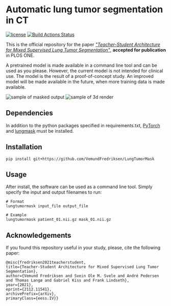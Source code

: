 # Automatic lung tumor segmentation in CT

[![license](https://img.shields.io/github/license/DAVFoundation/captain-n3m0.svg?style=flat-square)](https://github.com/DAVFoundation/captain-n3m0/blob/master/LICENSE)
[![Build Actions Status](https://github.com/VemundFredriksen/LungTumorMask/workflows/Build/badge.svg)](https://github.com/VemundFredriksen/LungTumorMask/actions)

This is the official repository for the paper [_"Teacher-Student Architecture for Mixed Supervised Lung Tumor Segmentation"_](https://arxiv.org/abs/2112.11541), **accepted for publication** in PLOS ONE.

A pretrained model is made available in a command line tool and can be used as you please. However, the current model is not intended for clinical use. The model is the result of a proof-of-concept study. An improved model will be made available in the future, when more training data is made available.

![sample of masked output](https://github.com/VemundFredriksen/LungTumorMask/releases/download/0.0.1/sample_images.png "Sample output of two different tumors")
![sample of 3d render](https://github.com/VemundFredriksen/LungTumorMask/releases/download/0.0.1/sample_renders.png "3D render of two masked outputs")

## Dependencies
In addition to the python packages specified in requirements.txt, [PyTorch](https://pytorch.org/get-started/locally/) and [lungmask](https://github.com/JoHof/lungmask) must be installed.

## Installation
```
pip install git+https://github.com/VemundFredriksen/LungTumorMask
```

## Usage
After install, the software can be used as a command line tool. Simply specify the input and output filenames to run:
```
# Format
lungtumormask input_file output_file

# Example
lungtumormask patient_01.nii.gz mask_01.nii.gz
```

## Acknowledgements
If you found this repository useful in your study, please, cite the following paper:
```
@misc{fredriksen2021teacherstudent,
title={Teacher-Student Architecture for Mixed Supervised Lung Tumor Segmentation}, 
author={Vemund Fredriksen and Svein Ole M. Svele and André Pedersen and Thomas Langø and Gabriel Kiss and Frank Lindseth},
year={2021},
eprint={2112.11541},
archivePrefix={arXiv},
primaryClass={eess.IV}}
```
